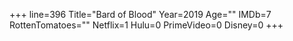 +++
line=396
Title="Bard of Blood"
Year=2019
Age=""
IMDb=7
RottenTomatoes=""
Netflix=1
Hulu=0
PrimeVideo=0
Disney=0
+++

